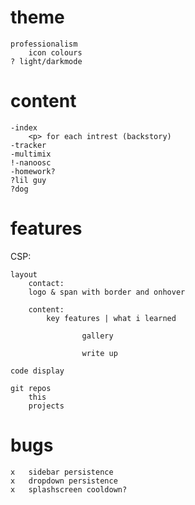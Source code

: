 # theme
    professionalism
        icon colours
    ? light/darkmode
# content
    -index
        <p> for each intrest (backstory)
    -tracker
    -multimix
    !-nanoosc
    -homework?
    ?lil guy
    ?dog
# features
CSP:
<meta http-equiv="Content-Security-Policy" content="
  default-src 'self';
  script-src 'self';
  style-src 'self' 'unsafe-inline';
  img-src 'self' data:;
  object-src 'none';
">

    layout
        contact:
        logo & span with border and onhover

        content:
            key features | what i learned

                    gallery

                    write up
        
    code display

    git repos
        this
        projects

# bugs
    x   sidebar persistence
    x   dropdown persistence
    x   splashscreen cooldown?
